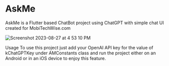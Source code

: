 # AskMe
AskMe is a Flutter based ChatBot project using ChatGPT with simple chat UI created for MobiTechWise.com

![Screenshot 2023-08-27 at 4 53 10 PM](https://github.com/fareethjohn/AskMe/assets/23333906/981298d3-ec14-4bb5-8474-92aa4efd0b77)

Usage
To use this project just add your OpenAI API key for the value of kChatGPTKey under AMConstants class and run the project either on an Android or in an iOS device to enjoy this feature.
